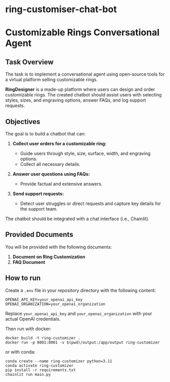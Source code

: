 # ring-customiser-chat-bot
# Customizable Rings Conversational Agent

## Task Overview

The task is to implement a conversational agent using open-source tools for a virtual platform selling customizable rings.

**RingDesigner** is a made-up platform where users can design and order customizable rings. The created chatbot should assist users with selecting styles, sizes, and engraving options, answer FAQs, and log support requests.

## Objectives

The goal is to build a chatbot that can:

1. **Collect user orders for a customizable ring:**
   - Guide users through style, size, surface, width, and engraving options.
   - Collect all necessary details.

2. **Answer user questions using FAQs:**
   - Provide factual and extensive answers.

3. **Send support requests:**
   - Detect user struggles or direct requests and capture key details for the support team.

The chatbot should be integrated with a chat interface (i.e., Chainlit).

## Provided Documents

You will be provided with the following documents:
1. **Document on Ring Customization**
2. **FAQ Document**

## How to run
Create a `.env` file in your repository directory with the following content:
```
OPENAI_API_KEY=your_openai_api_key
OPENAI_ORGANIZATION=your_openai_organization
```
Replace `your_openai_api_key` and `your_openai_organization` with your actual OpenAI credentials.

Then run with docker:
```
docker build -t ring-customizer .
docker run -p 8001:8001 -v $(pwd)/output:/app/output ring-customizer
```
or with conda:
```
conda create --name ring-customizer python=3.11
conda activate ring-customizer
pip install -r requirements.txt
chainlit run main.py
```
